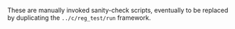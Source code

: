 These are manually invoked sanity-check scripts, eventually to be replaced by
duplicating the `../c/reg_test/run` framework.
